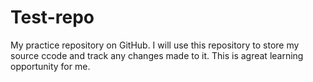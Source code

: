 # Test-repo
My practice repository on GitHub.
I will use this repository to store my source ccode and track any changes made to it.
This is agreat learning opportunity for me.
